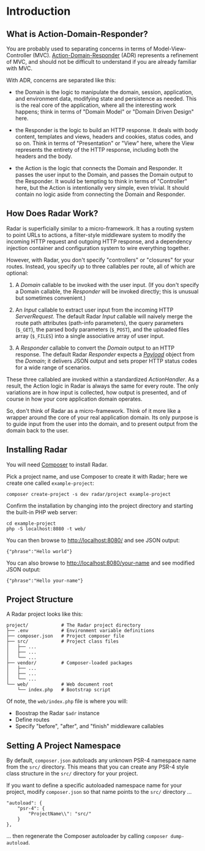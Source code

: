 # Introduction

## What is Action-Domain-Responder?

You are probably used to separating concerns in terms of Model-View-Controller
(MVC).  [Action-Domain-Responder](http://pmjones.io/adr) (ADR) represents a
refinement of MVC, and should not be difficult to understand if you are already
familiar with MVC.

With ADR, concerns are separated like this:

- the Domain is the logic to manipulate the domain, session, application, and
environment data, modifying state and persistence as needed. This is the real
core of the application, where all the interesting work happens; think in terms
of "Domain Model" or "Domain Driven Design" here.

- the Responder is the logic to build an HTTP response. It deals with body
content, templates and views, headers and cookies, status codes, and so on.
Think in terms of "Presentation" or "View" here, where the View represents the
entirety of the HTTP response, including both the headers and the body.

- the Action is the logic that connects the Domain and Responder. It passes the
user input to the Domain, and passes the Domain output to the Responder. It
would be tempting to think in terms of "Controller" here, but the Action is
intentionally very simple, even trivial. It should contain no logic aside from
connecting the Domain and Responder.

## How Does Radar Work?

Radar is superficially similar to a micro-framework. It has a routing
system to point URLs to actions, a filter-style middleware system to modify the
incoming HTTP request and outgoing HTTP response, and a dependency injection
container and configuration system to wire everything together.

However, with Radar, you don't specify "controllers" or "closures" for your
routes. Instead, you specify up to three callables per route, all of which are
optional:

1. A _Domain_ callable to be invoked with the user input. (If you don't specify
a Domain callable, the _Responder_ will be invoked directly; this is unusual but
sometimes convenient.)

2. An _Input_ callable to extract user input from the incoming HTTP
_ServerRequest_. The default Radar _Input_ callable will naively merge the
route path attributes (path-info parameters), the query parameters (`$_GET`),
the parsed body parameters (`$_POST`), and the uploaded files array (`$_FILES`)
into a single associative array of user input.

3. A _Responder_ callable to convert the _Domain_ output to an HTTP response.
The default Radar _Responder_ expects a
[_Payload_](https://github.com/auraphp/Aura.Payload) object from the _Domain_;
it delivers JSON output and sets proper HTTP status codes for a wide range of
scenarios.

These three callabled are invoked within a standardized _ActionHandler_. As a
result, the Action logic in Radar is always the same for every route. The only
variations are in how input is collected, how output is presented, and of course
in how your core application domain operates.

So, don't think of Radar as a micro-framework. Think of it more like a wrapper
around the core of your real application domain. Its only purpose is to guide
input from the user into the domain, and to present output from the domain back
to the user.

## Installing Radar

You will need [Composer](https://getcomposer.org) to install Radar.

Pick a project name, and use Composer to create it with Radar; here we create
one called `example-project`:

    composer create-project -s dev radar/project example-project

Confirm the installation by changing into the project directory and starting the
built-in PHP web server:

    cd example-project
    php -S localhost:8080 -t web/

You can then browse to <http://localhost:8080/> and see JSON output:

    {"phrase":"Hello world"}

You can also browse to <http://localhost:8080/your-name> and see modified JSON output:

    {"phrase":"Hello your-name"}

## Project Structure

A Radar project looks like this:

    project/            # The Radar project directory
    ├── .env            # Environment variable definitions
    ├── composer.json   # Project composer file
    ├── src/            # Project class files
    │   ├── ...
    │   ├── ...
    │   └── ...
    ├── vendor/         # Composer-loaded packages
    │   ├── ...
    │   ├── ...
    │   └── ...
    └── web/            # Web document root
        └── index.php   # Bootstrap script


Of note, the `web/index.php` file is where you will:

- Boostrap the Radar `$adr` instance
- Define routes
- Specify "before", "after", and "finish" middleware callables

## Setting A Project Namespace

By default, `composer.json` autoloads any unknown PSR-4 namespace name from the
`src/` directory. This means that you can create any PSR-4 style class structure
in the `src/` directory for your project.

If you want to define a specific autoloaded namespace name for your project,
modify `composer.json` so that name points to the `src/` directory ...

    "autoload": {
        "psr-4": {
            "ProjectName\\": "src/"
        }
    },

... then regenerate the Composer autoloader by calling `composer dump-autoload`.
